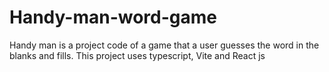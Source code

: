 # Handy-man-word-game
Handy man is a project code of a game that a user guesses the word in the blanks and fills. This project uses typescript, Vite and React js 
